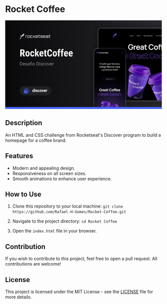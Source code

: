 # Rocket Coffee

![Rocket Coffe](https://github.com/Rafael-H-Gomes/Rocket-Coffee/blob/main/.github/Cover.png)

## Description

An HTML and CSS challenge from Rocketseat's Discover program to build a homepage for a coffee brand.

## Features

- Modern and appealing design.
- Responsiveness on all screen sizes.
- Smooth animations to enhance user experience.

## How to Use

1. Clone this repository to your local machine:
`git clone https://github.com/Rafael-H-Gomes/Rocket-Coffee.git`

2. Navigate to the project directory:
`cd Rocket Coffee`

3. Open the `index.html` file in your browser.

## Contribution

If you wish to contribute to this project, feel free to open a pull request. All contributions are welcome!

## License

This project is licensed under the MIT License - see the [LICENSE](LICENSE) file for more details.
